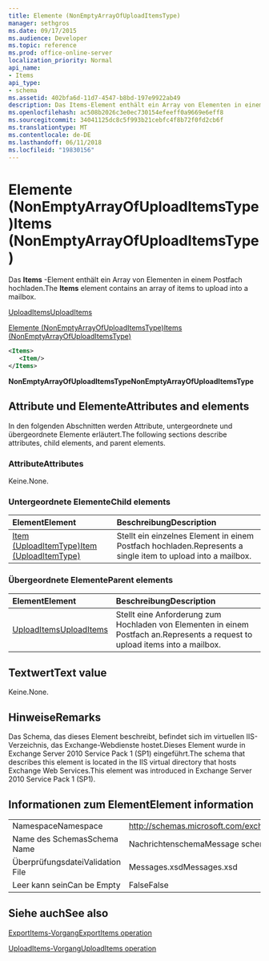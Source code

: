 ```yaml
---
title: Elemente (NonEmptyArrayOfUploadItemsType)
manager: sethgros
ms.date: 09/17/2015
ms.audience: Developer
ms.topic: reference
ms.prod: office-online-server
localization_priority: Normal
api_name:
- Items
api_type:
- schema
ms.assetid: 402bfa6d-11d7-4547-b8bd-197e9922ab49
description: Das Items-Element enthält ein Array von Elementen in einem Postfach hochladen.
ms.openlocfilehash: ac508b2026c3e0ec730154efeeff0a9669e6eff8
ms.sourcegitcommit: 34041125dc8c5f993b21cebfc4f8b72f0fd2cb6f
ms.translationtype: MT
ms.contentlocale: de-DE
ms.lasthandoff: 06/11/2018
ms.locfileid: "19830156"
---
```

# <a name="items-nonemptyarrayofuploaditemstype"></a><span data-ttu-id="fecc4-103">Elemente (NonEmptyArrayOfUploadItemsType)</span><span class="sxs-lookup"><span data-stu-id="fecc4-103">Items (NonEmptyArrayOfUploadItemsType)</span></span>

<span data-ttu-id="fecc4-104">Das **Items** -Element enthält ein Array von Elementen in einem Postfach hochladen.</span><span class="sxs-lookup"><span data-stu-id="fecc4-104">The **Items** element contains an array of items to upload into a mailbox.</span></span> 
  
[<span data-ttu-id="fecc4-105">UploadItems</span><span class="sxs-lookup"><span data-stu-id="fecc4-105">UploadItems</span></span>](uploaditems.md)
  
[<span data-ttu-id="fecc4-106">Elemente (NonEmptyArrayOfUploadItemsType)</span><span class="sxs-lookup"><span data-stu-id="fecc4-106">Items (NonEmptyArrayOfUploadItemsType)</span></span>](items-nonemptyarrayofuploaditemstype.md)
  
```XML
<Items>
   <Item/>
</Items>
```

 <span data-ttu-id="fecc4-107">**NonEmptyArrayOfUploadItemsType**</span><span class="sxs-lookup"><span data-stu-id="fecc4-107">**NonEmptyArrayOfUploadItemsType**</span></span>
## <a name="attributes-and-elements"></a><span data-ttu-id="fecc4-108">Attribute und Elemente</span><span class="sxs-lookup"><span data-stu-id="fecc4-108">Attributes and elements</span></span>

<span data-ttu-id="fecc4-109">In den folgenden Abschnitten werden Attribute, untergeordnete und übergeordnete Elemente erläutert.</span><span class="sxs-lookup"><span data-stu-id="fecc4-109">The following sections describe attributes, child elements, and parent elements.</span></span>
  
### <a name="attributes"></a><span data-ttu-id="fecc4-110">Attribute</span><span class="sxs-lookup"><span data-stu-id="fecc4-110">Attributes</span></span>

<span data-ttu-id="fecc4-111">Keine.</span><span class="sxs-lookup"><span data-stu-id="fecc4-111">None.</span></span>
  
### <a name="child-elements"></a><span data-ttu-id="fecc4-112">Untergeordnete Elemente</span><span class="sxs-lookup"><span data-stu-id="fecc4-112">Child elements</span></span>

|<span data-ttu-id="fecc4-113">**Element**</span><span class="sxs-lookup"><span data-stu-id="fecc4-113">**Element**</span></span>|<span data-ttu-id="fecc4-114">**Beschreibung**</span><span class="sxs-lookup"><span data-stu-id="fecc4-114">**Description**</span></span>|
|:-----|:-----|
|[<span data-ttu-id="fecc4-115">Item (UploadItemType)</span><span class="sxs-lookup"><span data-stu-id="fecc4-115">Item (UploadItemType)</span></span>](item-uploaditemtype.md) <br/> |<span data-ttu-id="fecc4-116">Stellt ein einzelnes Element in einem Postfach hochladen.</span><span class="sxs-lookup"><span data-stu-id="fecc4-116">Represents a single item to upload into a mailbox.</span></span>  <br/> |
   
### <a name="parent-elements"></a><span data-ttu-id="fecc4-117">Übergeordnete Elemente</span><span class="sxs-lookup"><span data-stu-id="fecc4-117">Parent elements</span></span>

|<span data-ttu-id="fecc4-118">**Element**</span><span class="sxs-lookup"><span data-stu-id="fecc4-118">**Element**</span></span>|<span data-ttu-id="fecc4-119">**Beschreibung**</span><span class="sxs-lookup"><span data-stu-id="fecc4-119">**Description**</span></span>|
|:-----|:-----|
|[<span data-ttu-id="fecc4-120">UploadItems</span><span class="sxs-lookup"><span data-stu-id="fecc4-120">UploadItems</span></span>](uploaditems.md) <br/> |<span data-ttu-id="fecc4-121">Stellt eine Anforderung zum Hochladen von Elementen in einem Postfach an.</span><span class="sxs-lookup"><span data-stu-id="fecc4-121">Represents a request to upload items into a mailbox.</span></span>  <br/> |
   
## <a name="text-value"></a><span data-ttu-id="fecc4-122">Textwert</span><span class="sxs-lookup"><span data-stu-id="fecc4-122">Text value</span></span>

<span data-ttu-id="fecc4-123">Keine.</span><span class="sxs-lookup"><span data-stu-id="fecc4-123">None.</span></span>
  
## <a name="remarks"></a><span data-ttu-id="fecc4-124">Hinweise</span><span class="sxs-lookup"><span data-stu-id="fecc4-124">Remarks</span></span>

<span data-ttu-id="fecc4-125">Das Schema, das dieses Element beschreibt, befindet sich im virtuellen IIS-Verzeichnis, das Exchange-Webdienste hostet.Dieses Element wurde in Exchange Server 2010 Service Pack 1 (SP1) eingeführt.</span><span class="sxs-lookup"><span data-stu-id="fecc4-125">The schema that describes this element is located in the IIS virtual directory that hosts Exchange Web Services.This element was introduced in Exchange Server 2010 Service Pack 1 (SP1).</span></span>
  
## <a name="element-information"></a><span data-ttu-id="fecc4-126">Informationen zum Element</span><span class="sxs-lookup"><span data-stu-id="fecc4-126">Element information</span></span>

|||
|:-----|:-----|
|<span data-ttu-id="fecc4-127">Namespace</span><span class="sxs-lookup"><span data-stu-id="fecc4-127">Namespace</span></span>  <br/> |http://schemas.microsoft.com/exchange/services/2006/messages  <br/> |
|<span data-ttu-id="fecc4-128">Name des Schemas</span><span class="sxs-lookup"><span data-stu-id="fecc4-128">Schema Name</span></span>  <br/> |<span data-ttu-id="fecc4-129">Nachrichtenschema</span><span class="sxs-lookup"><span data-stu-id="fecc4-129">Message schema</span></span>  <br/> |
|<span data-ttu-id="fecc4-130">Überprüfungsdatei</span><span class="sxs-lookup"><span data-stu-id="fecc4-130">Validation File</span></span>  <br/> |<span data-ttu-id="fecc4-131">Messages.xsd</span><span class="sxs-lookup"><span data-stu-id="fecc4-131">Messages.xsd</span></span>  <br/> |
|<span data-ttu-id="fecc4-132">Leer kann sein</span><span class="sxs-lookup"><span data-stu-id="fecc4-132">Can be Empty</span></span>  <br/> |<span data-ttu-id="fecc4-133">False</span><span class="sxs-lookup"><span data-stu-id="fecc4-133">False</span></span>  <br/> |
   
## <a name="see-also"></a><span data-ttu-id="fecc4-134">Siehe auch</span><span class="sxs-lookup"><span data-stu-id="fecc4-134">See also</span></span>



[<span data-ttu-id="fecc4-135">ExportItems-Vorgang</span><span class="sxs-lookup"><span data-stu-id="fecc4-135">ExportItems operation</span></span>](exportitems-operation.md)
  
[<span data-ttu-id="fecc4-136">UploadItems-Vorgang</span><span class="sxs-lookup"><span data-stu-id="fecc4-136">UploadItems operation</span></span>](uploaditems-operation.md)

